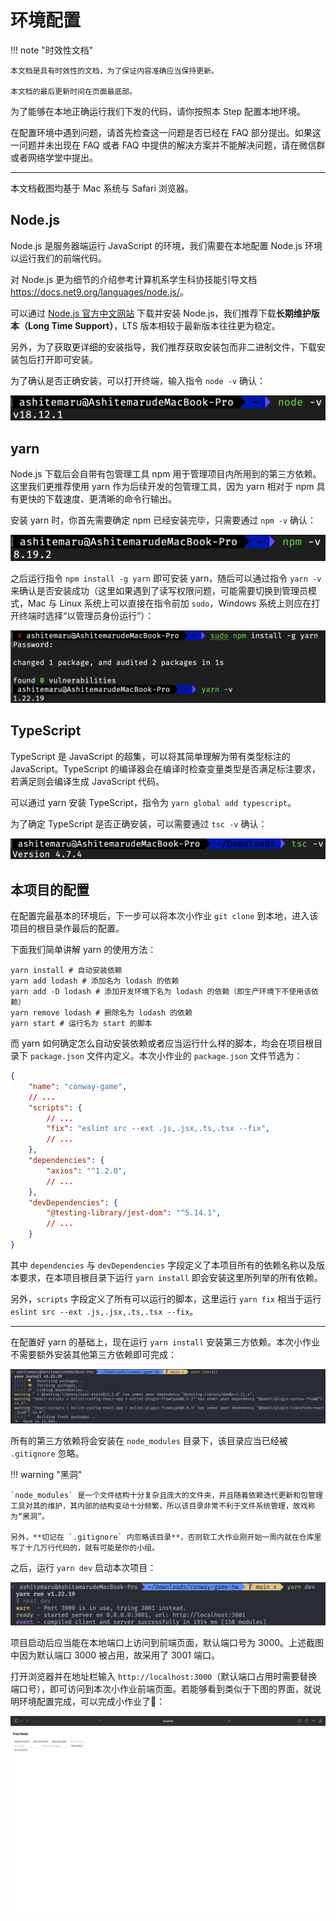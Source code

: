 # 环境配置

!!! note "时效性文档"

    本文档是具有时效性的文档，为了保证内容准确应当保持更新。

    本文档的最后更新时间在页面最底部。

为了能够在本地正确运行我们下发的代码，请你按照本 Step 配置本地环境。

在配置环境中遇到问题，请首先检查这一问题是否已经在 FAQ 部分提出。如果这一问题并未出现在 FAQ 或者 FAQ 中提供的解决方案并不能解决问题，请在微信群或者网络学堂中提出。

---

本文档截图均基于 Mac 系统与 Safari 浏览器。

## Node.js

Node.js 是服务器端运行 JavaScript 的环境，我们需要在本地配置 Node.js 环境以运行我们的前端代码。

对 Node.js 更为细节的介绍参考计算机系学生科协技能引导文档 <https://docs.net9.org/languages/node.js/>。

可以通过 [Node.js 官方中文网站](https://nodejs.org/zh-cn/) 下载并安装 Node.js，我们推荐下载**长期维护版本（Long Time Support）**，LTS 版本相较于最新版本往往更为稳定。

另外，为了获取更详细的安装指导，我们推荐获取安装包而非二进制文件，下载安装包后打开即可安装。

为了确认是否正确安装，可以打开终端，输入指令 `node -v` 确认：

![](/static/react/step0-node.png)

## yarn

Node.js 下载后会自带有包管理工具 npm 用于管理项目内所用到的第三方依赖。这里我们更推荐使用 yarn 作为后续开发的包管理工具，因为 yarn 相对于 npm 具有更快的下载速度、更清晰的命令行输出。

安装 yarn 时，你首先需要确定 npm 已经安装完毕，只需要通过 `npm -v` 确认：

![](/static/react/step0-npm.png)

之后运行指令 `npm install -g yarn` 即可安装 yarn，随后可以通过指令 `yarn -v` 来确认是否安装成功（这里如果遇到了读写权限问题，可能需要切换到管理员模式，Mac 与 Linux 系统上可以直接在指令前加 `sudo`，Windows 系统上则应在打开终端时选择“以管理员身份运行”）：

![](/static/react/step0-yarn.png)

## TypeScript

TypeScript 是 JavaScript 的超集，可以将其简单理解为带有类型标注的 JavaScript。TypeScript 的编译器会在编译时检查变量类型是否满足标注要求，若满足则会编译生成 JavaScript 代码。

可以通过 yarn 安装 TypeScript，指令为 `yarn global add typescript`。

为了确定 TypeScript 是否正确安装，可以需要通过 `tsc -v` 确认：

![](/static/react/step0-ts.png)

## 本项目的配置

在配置完最基本的环境后，下一步可以将本次小作业 `git clone` 到本地，进入该项目的根目录作最后的配置。

下面我们简单讲解 yarn 的使用方法：

```shell
yarn install # 自动安装依赖
yarn add lodash # 添加名为 lodash 的依赖
yarn add -D lodash # 添加开发环境下名为 lodash 的依赖（即生产环境下不使用该依赖）
yarn remove lodash # 删除名为 lodash 的依赖
yarn start # 运行名为 start 的脚本
```

而 yarn 如何确定怎么自动安装依赖或者应当运行什么样的脚本，均会在项目根目录下 `package.json` 文件内定义。本次小作业的 `package.json` 文件节选为：

```json
{
    "name": "conway-game",
    // ...
    "scripts": {
        // ...
        "fix": "eslint src --ext .js,.jsx,.ts,.tsx --fix",
        // ...
    },
    "dependencies": {
        "axios": "^1.2.0",
        // ...
    },
    "devDependencies": {
        "@testing-library/jest-dom": "^5.14.1",
        // ...
    }
}
```

其中 `dependencies` 与 `devDependencies` 字段定义了本项目所有的依赖名称以及版本要求，在本项目根目录下运行 `yarn install` 即会安装这里所列举的所有依赖。

另外，`scripts` 字段定义了所有可以运行的脚本，这里运行 `yarn fix` 相当于运行 `eslint src --ext .js,.jsx,.ts,.tsx --fix`。

---

在配置好 yarn 的基础上，现在运行 `yarn install` 安装第三方依赖。本次小作业不需要额外安装其他第三方依赖即可完成：

![](/static/react/step0-yarn-install.png)

所有的第三方依赖将会安装在 `node_modules` 目录下，该目录应当已经被 `.gitignore` 忽略。

!!! warning "黑洞"

    `node_modules` 是一个文件结构十分复杂且庞大的文件夹，并且随着依赖迭代更新和包管理工具对其的维护，其内部的结构变动十分频繁，所以该目录非常不利于文件系统管理，故戏称为“黑洞”。

    另外，**切记在 `.gitignore` 内忽略该目录**，否则软工大作业刚开始一周内就在仓库里写了十几万行代码的，就有可能是你的小组。

之后，运行 `yarn dev` 启动本次项目：

![](/static/react/step0-yarn-dev.png)

项目启动后应当能在本地端口上访问到前端页面，默认端口号为 3000。上述截图中因为默认端口 3000 被占用，故采用了 3001 端口。

打开浏览器并在地址栏输入 `http://localhost:3000`（默认端口占用时需要替换端口号），即可访问到本次小作业前端页面。若能够看到类似于下图的界面，就说明环境配置完成，可以完成小作业了🎉：

![](/static/react/step0-final.png)
